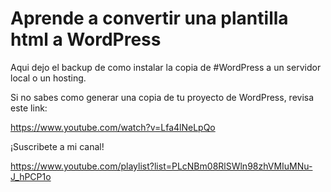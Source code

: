 # Aprende a convertir una plantilla html a WordPress

Aqui dejo el backup de como instalar la copia de #WordPress a un servidor local o un hosting.

Si no sabes como generar una copia de tu proyecto de WordPress, revisa este link:

https://www.youtube.com/watch?v=Lfa4lNeLpQo

¡Suscribete a mi canal!

https://www.youtube.com/playlist?list=PLcNBm08RlSWln98zhVMIuMNu-J_hPCP1o
